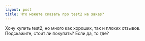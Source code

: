 ```yaml
---
layout: post 
title: Что можете сказать про test2 на заказ? 
--- 
```

Хочу купить test2, но много как хороших, так и плохих отзывов. Подскажите, стоит ли покупать? Если да, то где?